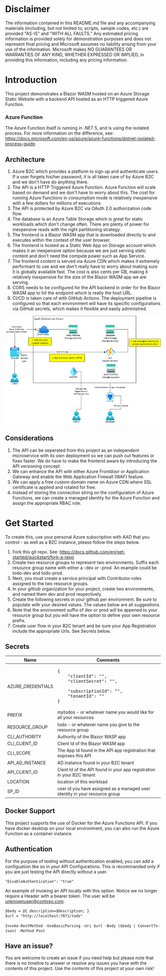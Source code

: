 # Disclaimer
The information contained in this README.md file and any accompanying materials (including, but not limited to, scripts, sample codes, etc.) are provided "AS-IS" and "WITH ALL FAULTS." Any estimated pricing information is provided solely for demonstration purposes and does not represent final pricing and Microsoft assumes no liability arising from your use of the information. Microsoft makes NO GUARANTEES OR WARRANTIES OF ANY KIND, WHETHER EXPRESSED OR IMPLIED, in providing this information, including any pricing information.

# Introduction
This project demonstrates a Blazor WASM hosted on an Azure Storage Static Website with a backend API hosted as an HTTP triggered Azure Function.

### Azure Function
The Azure Function itself is running in .NET 5, and is using the isolated process. For more information on the difference, see: https://docs.microsoft.com/en-us/azure/azure-functions/dotnet-isolated-process-guide.

## Architecture
1. Azure B2C which provides a platform to sign up and authenticate users. If a user forgets his/her password, it is all taken care of by Azure B2C and we don't have do anything there.
2. The API is a HTTP Triggered Azure Function. Azure Function will scale based on demand and we don't have to worry about this. The cost for running Azure Functions in consumption mode is relatively inexpensive with a few dollars for millions of executions.
3. The API is protected by Azure B2C via OAuth 2.0 authorization code flow.
4. The database is an Azure Table Storage which is great for static workloads which don't change often. There are plenty of power for inexpensive reads with the right partitioning strategy.
5. The frontend is a Blazor WASM app that is downloaded directly to and executes within the context of the user browser.
6. The frontend is hosted as a Static Web App on Storage account which makes it an inexpensive option because we are just serving static content and don't need the compute power such as App Service. 
7. The frontend content is served via Azure CDN which makes it extremely performant to use and we don't really have to worry about making sure it is globally available fast. The cost is also cents per GB, making it relatively inexpensive for the size of the Blazor WASM app we are serving.
8. CORS needs to be configured for the API backend in order for the Blazor WASM app to hit the endpoint which is really the host URL.
9. CI/CD is taken care of with GitHub Actions. The deployment pipeline is configured so that each environment will have its specific configurations via GitHub secrets, which makes it flexible and easily administred.

![Architecture](/Architecture/Solution.png)

## Considerations
1. The API can be seperated from this project as an independent microservice with its own deployment so we can push out features or fixes faster. We do have to make the frontend aware by introducing the API versioning concept. 
2. We can enhance the API with either Azure Frontdoor or Application Gateway and enable the Web Application Firewall (WAF) feature.
3. We can apply a free custom domain name on Azure CDN where SSL certificate is applied and rotated for free.
4. Instead of storing the connection string on the configuration of Azure Functions, we can create a managed identity for the Azure Function and assign the appropriate RBAC role.

# Get Started
To create this, use your personal Azure subscription with AAD that you control - as well as a B2C instance, please follow the steps below. 

1. Fork this git repo. See: https://docs.github.com/en/get-started/quickstart/fork-a-repo
2. Create two resource groups to represent two environments. Suffix each resource group name with either a -dev or -prod. An example could be todo-dev and todo-prod.
3. Next, you must create a service principal with Contributor roles assigned to the two resource groups.
4. In your github organization for your project, create two environments, and named them dev and prod respectively.
5. Create the following secrets in your github per environment. Be sure to populate with your desired values. The values below are all suggestions.
6. Note that the environment suffix of dev or prod will be appened to your resource group but you will have the option to define your own resource prefix.
7. Create user flow in your B2C tenant and be sure your App Registration include the appropriate Urls. See Secrets below.

## Secrets
| Name | Comments |
| --- | --- |
| AZURE_CREDENTIALS | <pre>{<br/>&nbsp;&nbsp;&nbsp;&nbsp;"clientId": "",<br/>&nbsp;&nbsp;&nbsp;&nbsp;"clientSecret": "", <br/>&nbsp;&nbsp;&nbsp;&nbsp;"subscriptionId": "",<br/>&nbsp;&nbsp;&nbsp;&nbsp;"tenantId": "" <br/>}</pre> |
| PREFIX | mytodos - or whatever name you would like for all your resources |
| RESOURCE_GROUP | todo - or whatever name you give to the resource group |
| CLI_AUTHORITY | Authority of the Blazor WASP app |
| CLI_CLIENT_ID | Client Id of the Blazor WASM app |
| CLI_SCOPE | The App Id found in the API app registration that exposes this API |
| API_AD_INSTANCE | AD instance found in your B2C tenant |
| API_CLIENT_ID | Cient Id of the API found in your app registration in your B2C tenant |
| LOCATION | location of this workload |
| SP_ID | user id you have assigned as a managed user identity in your resource group |

## Docker Support
This project supports the use of Docker for the Azure Functions API. If you have docker desktop on your local environment, you can also run the Azure Function as a container instance.

## Authentication
For the purpose of testing without authentication enabled, you can add a configuation like so in your API Configurations. This is recommanded only if you are just testing the API directly without a user.

```
"DisableAuthentication": "true"
```

An example of invoking an API locally with this option. Notice we no longer require a Header with a bearer token. The user will be unknownuser@contoso.com.

```
$body = @{ description=$Description; }
$url = "http://localhost:7071/todo"

Invoke-RestMethod -UseBasicParsing -Uri $url -Body ($body | ConvertTo-Json) -Method Post
```

## Have an issue?
You are welcome to create an issue if you need help but please note that there is no timeline to answer or resolve any issues you have with the contents of this project. Use the contents of this project at your own risk!